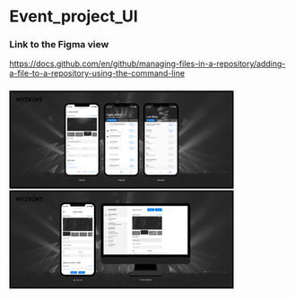# Event_project_UI

### Link to the Figma view

https://docs.github.com/en/github/managing-files-in-a-repository/adding-a-file-to-a-repository-using-the-command-line

### 

<img src="images/MYEVENT.png" width='400'>
<img src="images/RESPONSIVE_ADMIN_TOOL.png" width='400'>

